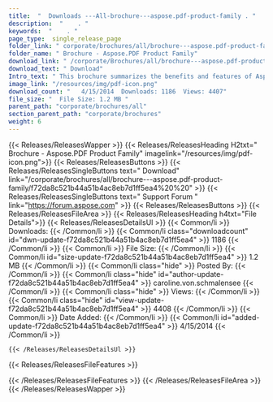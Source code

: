 ```yaml
---
title:  "  Downloads ---All-brochure---aspose.pdf-product-family . " 
description:  "    . " 
keywords:  "    . " 
page_type:  single_release_page
folder_link: " corporate/brochures/all/brochure---aspose.pdf-product-family/"
folder_name: " Brochure - Aspose.PDF Product Family"
download_link: " /corporate/Brochures/all/brochure---aspose.pdf-product-family/f72da8c521b44a51b4ac8eb7d1ff5ea4"
download_text: " Download"
Intro_text: " This brochure summarizes the benefits and features of Aspose.Pdf across all supp..."
image_link: "/resources/img/pdf-icon.png"
download_count: "   4/15/2014  Downloads: 1186  Views: 4407"
file_size: "  File Size: 1.2 MB "
parent_path: "corporate/brochures/all"
section_parent_path: "corporate/brochures"
weight: 6 
---
```


{{< Releases/ReleasesWapper >}}
  {{< Releases/ReleasesHeading H2txt=" Brochure - Aspose.PDF Product Family" imagelink="/resources/img/pdf-icon.png">}}
  {{< Releases/ReleasesButtons >}}
    {{< Releases/ReleasesSingleButtons text=" Download" link="/corporate/brochures/all/brochure---aspose.pdf-product-family/f72da8c521b44a51b4ac8eb7d1ff5ea4%20%20" >}}
    {{< Releases/ReleasesSingleButtons text=" Support Forum " link="https://forum.aspose.com" >}}
  {{< Releases/ReleasesButtons >}}
  {{< Releases/ReleasesFileArea >}}
    {{< Releases/ReleasesHeading h4txt="File Details">}}
    {{< Releases/ReleasesDetailsUl >}}
            {{< Common/li  >}} Downloads: {{< /Common/li >}} 
      {{< Common/li class="downloadcount" id="dwn-update-f72da8c521b44a51b4ac8eb7d1ff5ea4" >}} 1186 {{< /Common/li >}} 
      {{< Common/li  >}} File Size: {{< /Common/li >}} 
      {{< Common/li id="size-update-f72da8c521b44a51b4ac8eb7d1ff5ea4" >}} 1.2 MB {{< /Common/li >}} 
      {{< Common/li  class="hide" >}} Posted By: {{< /Common/li >}} 
      {{< Common/li class="hide" id="author-update-f72da8c521b44a51b4ac8eb7d1ff5ea4" >}} caroline.von.schmalensee {{< /Common/li >}} 
      {{< Common/li class="hide"  >}} Views: {{< /Common/li >}} 
      {{< Common/li class="hide" id="view-update-f72da8c521b44a51b4ac8eb7d1ff5ea4" >}} 4408 {{< /Common/li >}} 
      {{< Common/li  >}} Date Added: {{< /Common/li >}} 
      {{< Common/li id="added-update-f72da8c521b44a51b4ac8eb7d1ff5ea4" >}} 4/15/2014 {{< /Common/li >}} 

    {{< /Releases/ReleasesDetailsUl >}}

  {{< Releases/ReleasesFileFeatures >}}
      
  {{< /Releases/ReleasesFileFeatures >}}
 {{< /Releases/ReleasesFileArea >}}
{{< /Releases/ReleasesWapper >}}


